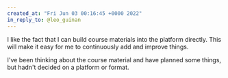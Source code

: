 ```yaml
---
created_at: "Fri Jun 03 00:16:45 +0000 2022"
in_reply_to: @leo_guinan
---
```


I like the fact that I can build course materials into the platform directly. This will make it easy for me to continuously add and improve things.

I've been thinking about the course material and have planned some things, but hadn't decided on a platform or format.
